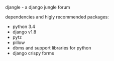 djangle - a django jungle forum 

dependencies and higly recommended packages:

- python 3.4
- django v1.8
- pytz
- pillow
- dbms and support libraries for python
- django crispy forms
